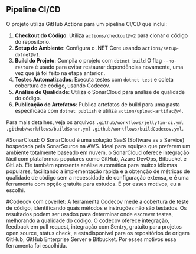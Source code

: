 ## Pipeline CI/CD

O projeto utiliza GitHub Actions para um pipeline CI/CD que inclui:

1. **Checkout do Código**: Utiliza `actions/checkout@v2` para clonar o código do repositório.
2. **Setup do Ambiente**: Configura o .NET Core usando `actions/setup-dotnet@v1`.
3. **Build do Projeto**: Compila o projeto com `dotnet build` O flag `--no-restore` é usado para evitar restaurar dependências novamente,
uma vez que já foi feito na etapa anterior..
4. **Testes Automatizados**: Executa testes com `dotnet test` e coleta cobertura de código, usando Codecov.
5. **Análise de Qualidade**: Utiliza o SonarCloud para análise de qualidade do código.
6. **Publicação de Artefatos**: Publica artefatos de build para uma pasta especificada com `dotnet publish`
e utiliza `action/upload-artifac@v4`.

Para mais detalhes, veja os arquivos `.github/workflows/jellyfin-ci.yml`
                                     `.github/workflows/buildSonar.yml`
                                     `.github/workflows/buildCodecov.yml`.

#SonarCloud: 
O SonarCloud é uma solução SaaS (Software as a Service) hospedada pela
SonarSource na AWS. Ideal para equipes que preferem um ambiente totalmente
baseado em nuvem, o SonarCloud oferece integração fácil com plataformas populares
como GitHub, Azure DevOps, Bitbucket e GitLab. Ele também apresenta análise
automática para muitos idiomas populares, facilitando a implementação rápida e a
obtenção de métricas de qualidade de código sem a necessidade de configuração
extensa, e é uma ferramenta com opção gratuita para estudos. E por esses motivos, eu
a escolhi.

#Codecov com coverlet:
A ferramenta Codecov mede a cobertura de teste de código, identificando quais métodos e instruções não são testados. Os resultados podem ser usados para determinar onde escrever testes, melhorando a qualidade do código. O codecov oferece integração, feedback em pull request, integração com Sentry, gratuito para projetos open source, status check, e estadisponível para os repositórios de origem GitHub, GitHub Enterprise Server e Bitbucket. Por esses motivos essa ferramenta foi escolhida.

